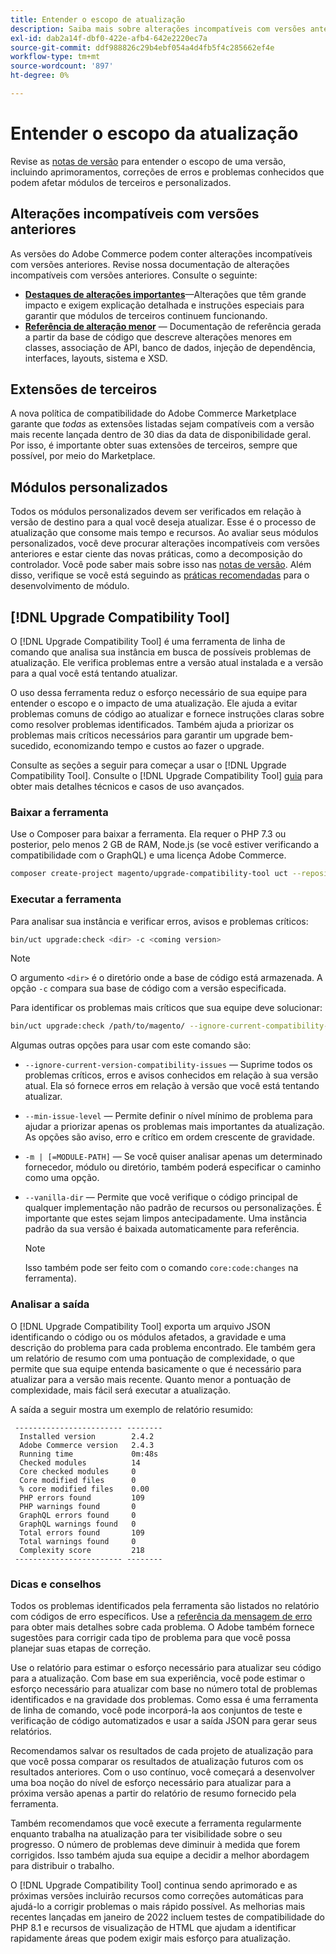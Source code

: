 ```yaml
---
title: Entender o escopo de atualização
description: Saiba mais sobre alterações incompatíveis com versões anteriores em uma versão que pode afetar módulos personalizados do Adobe Commerce ou extensões de terceiros.
exl-id: dab2a14f-dbf0-422e-afb4-642e2220ec7a
source-git-commit: ddf988826c29b4ebf054a4d4fb5f4c285662ef4e
workflow-type: tm+mt
source-wordcount: '897'
ht-degree: 0%

---
```


# Entender o escopo da atualização

Revise as [notas de versão](https://devdocs.magento.com/guides/v2.4/release-notes/bk-release-notes.html) para entender o escopo de uma versão, incluindo aprimoramentos, correções de erros e problemas conhecidos que podem afetar módulos de terceiros e personalizados.

## Alterações incompatíveis com versões anteriores

As versões do Adobe Commerce podem conter alterações incompatíveis com versões anteriores. Revise nossa documentação de alterações incompatíveis com versões anteriores. Consulte o seguinte:

- **[Destaques de alterações importantes](https://devdocs.magento.com/guides/v2.4/release-notes/backward-incompatible-changes/index.html)**—Alterações que têm grande impacto e exigem explicação detalhada e instruções especiais para garantir que módulos de terceiros continuem funcionando.
- **[Referência de alteração menor](https://devdocs.magento.com/guides/v2.4/release-notes/backward-incompatible-changes/reference.html)** — Documentação de referência gerada a partir da base de código que descreve alterações menores em classes, associação de API, banco de dados, injeção de dependência, interfaces, layouts, sistema e XSD.

## Extensões de terceiros

A nova política de compatibilidade do Adobe Commerce Marketplace garante que _todas_ as extensões listadas sejam compatíveis com a versão mais recente lançada dentro de 30 dias da data de disponibilidade geral. Por isso, é importante obter suas extensões de terceiros, sempre que possível, por meio do Marketplace.

## Módulos personalizados

Todos os módulos personalizados devem ser verificados em relação à versão de destino para a qual você deseja atualizar. Esse é o processo de atualização que consome mais tempo e recursos. Ao avaliar seus módulos personalizados, você deve procurar alterações incompatíveis com versões anteriores e estar ciente das novas práticas, como a decomposição do controlador. Você pode saber mais sobre isso nas [notas de versão](https://devdocs.magento.com/guides/v2.4/release-notes/bk-release-notes.html). Além disso, verifique se você está seguindo as [práticas recomendadas](https://developer.adobe.com/commerce/php/best-practices/extensions/) para o desenvolvimento de módulo.

## [!DNL Upgrade Compatibility Tool]

O [!DNL Upgrade Compatibility Tool] é uma ferramenta de linha de comando que analisa sua instância em busca de possíveis problemas de atualização. Ele verifica problemas entre a versão atual instalada e a versão para a qual você está tentando atualizar.

O uso dessa ferramenta reduz o esforço necessário de sua equipe para entender o escopo e o impacto de uma atualização. Ele ajuda a evitar problemas comuns de código ao atualizar e fornece instruções claras sobre como resolver problemas identificados. Também ajuda a priorizar os problemas mais críticos necessários para garantir um upgrade bem-sucedido, economizando tempo e custos ao fazer o upgrade.

Consulte as seções a seguir para começar a usar o [!DNL Upgrade Compatibility Tool]. Consulte o [!DNL Upgrade Compatibility Tool] [guia](../upgrade-compatibility-tool/overview.md) para obter mais detalhes técnicos e casos de uso avançados.

### Baixar a ferramenta

Use o Composer para baixar a ferramenta. Ela requer o PHP 7.3 ou posterior, pelo menos 2 GB de RAM, Node.js (se você estiver verificando a compatibilidade com o GraphQL) e uma licença Adobe Commerce.

```bash
composer create-project magento/upgrade-compatibility-tool uct --repository https://repo.magento.com
```

### Executar a ferramenta

Para analisar sua instância e verificar erros, avisos e problemas críticos:

```bash
bin/uct upgrade:check <dir> -c <coming version> 
```

>[!NOTE]
>
> O argumento `<dir>` é o diretório onde a base de código está armazenada. A opção `-c` compara sua base de código com a versão especificada.

Para identificar os problemas mais críticos que sua equipe deve solucionar:

```bash
bin/uct upgrade:check /path/to/magento/ --ignore-current-compatibility-issues –min-issue-level critical --vanilla-dir /path/to/vanilla/code/ /path/to/magento/app/code/Vendor/
```

Algumas outras opções para usar com este comando são:

- `--ignore-current-version-compatibility-issues` — Suprime todos os problemas críticos, erros e avisos conhecidos em relação à sua versão atual. Ela só fornece erros em relação à versão que você está tentando atualizar.

- `--min-issue-level` — Permite definir o nível mínimo de problema para ajudar a priorizar apenas os problemas mais importantes da atualização. As opções são aviso, erro e crítico em ordem crescente de gravidade.

- `-m | [=MODULE-PATH]` — Se você quiser analisar apenas um determinado fornecedor, módulo ou diretório, também poderá especificar o caminho como uma opção.

- `--vanilla-dir` — Permite que você verifique o código principal de qualquer implementação não padrão de recursos ou personalizações. É importante que estes sejam limpos antecipadamente. Uma instância padrão da sua versão é baixada automaticamente para referência.

  >[!NOTE]
  >
  > Isso também pode ser feito com o comando `core:code:changes` na ferramenta).

### Analisar a saída

O [!DNL Upgrade Compatibility Tool] exporta um arquivo JSON identificando o código ou os módulos afetados, a gravidade e uma descrição do problema para cada problema encontrado. Ele também gera um relatório de resumo com uma pontuação de complexidade, o que permite que sua equipe entenda basicamente o que é necessário para atualizar para a versão mais recente. Quanto menor a pontuação de complexidade, mais fácil será executar a atualização.

A saída a seguir mostra um exemplo de relatório resumido:

```console
 ------------------------ --------
  Installed version        2.4.2
  Adobe Commerce version   2.4.3
  Running time             0m:48s
  Checked modules          14
  Core checked modules     0
  Core modified files      0
  % core modified files    0.00
  PHP errors found         109
  PHP warnings found       0
  GraphQL errors found     0
  GraphQL warnings found   0
  Total errors found       109
  Total warnings found     0
  Complexity score         218
 ------------------------ --------
```

### Dicas e conselhos

Todos os problemas identificados pela ferramenta são listados no relatório com códigos de erro específicos. Use a [referência da mensagem de erro](../upgrade-compatibility-tool/error-messages.md) para obter mais detalhes sobre cada problema. O Adobe também fornece sugestões para corrigir cada tipo de problema para que você possa planejar suas etapas de correção.

Use o relatório para estimar o esforço necessário para atualizar seu código para a atualização. Com base em sua experiência, você pode estimar o esforço necessário para atualizar com base no número total de problemas identificados e na gravidade dos problemas. Como essa é uma ferramenta de linha de comando, você pode incorporá-la aos conjuntos de teste e verificação de código automatizados e usar a saída JSON para gerar seus relatórios.

Recomendamos salvar os resultados de cada projeto de atualização para que você possa comparar os resultados de atualização futuros com os resultados anteriores. Com o uso contínuo, você começará a desenvolver uma boa noção do nível de esforço necessário para atualizar para a próxima versão apenas a partir do relatório de resumo fornecido pela ferramenta.

Também recomendamos que você execute a ferramenta regularmente enquanto trabalha na atualização para ter visibilidade sobre o seu progresso. O número de problemas deve diminuir à medida que forem corrigidos. Isso também ajuda sua equipe a decidir a melhor abordagem para distribuir o trabalho.

O [!DNL Upgrade Compatibility Tool] continua sendo aprimorado e as próximas versões incluirão recursos como correções automáticas para ajudá-lo a corrigir problemas o mais rápido possível. As melhorias mais recentes lançadas em janeiro de 2022 incluem testes de compatibilidade do PHP 8.1 e recursos de visualização de HTML que ajudam a identificar rapidamente áreas que podem exigir mais esforço para atualização.
